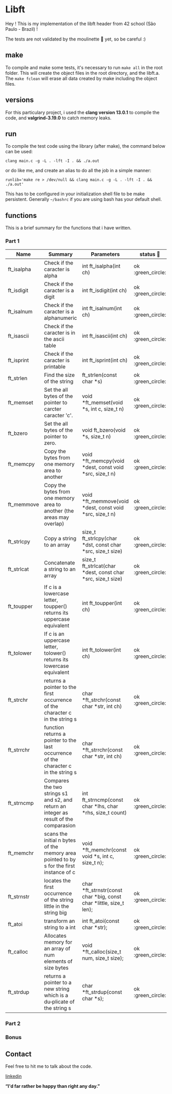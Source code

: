 # Libft

Hey ! This is my implementation of the libft header from 42 school (São Paulo - Brazil) !

The tests are not validated by the moulinette :robot: yet, so be careful :)

## make

To compile and make some tests, it's necessary to run `make all` in the root folder. This will create the object files in the root directory, and the libft.a. The `make fclean` will erase all data created by make including the object files.  

## versions

For this particulary project, i used the **clang version 13.0.1** to compile the code, and **valgrind-3.19.0** to catch memory leaks.  

## run

To compile the test code using the library (after make), the command below can be used:
```shell
clang main.c -g -L . -lft -I . && ./a.out
```

or do like me, and create an alias to do all the job in a simple manner:
```shell
runlib='make re > /dev/null && clang main.c -g -L . -lft -I . && ./a.out'
```
This has to be configured in your initialization shell file to be make persistent. Generally `~/bashrc` if you are using bash has your default shell.

## functions

This is a brief summary for the functions that i have written.

### Part 1

| Name        | Summary                                                                                  | Parameters                                                              | status :robot:     |
| ----------- | ---------------------------------------------------------------------------------------- | ----------------------------------------------------------------------- | ------------------ |
| ft\_isalpha | Check if the caracter is alpha                                                           | int ft\_isalpha(int ch)                                                 | ok :green\_circle: |
| ft\_isdigit | Check if the caracter is a digit                                                         | int ft\_isdigit(int ch)                                                 | ok :green\_circle: |
| ft\_isalnum | Check if the caracter is a alphanumeric                                                  | int ft\_isalnum(int ch)                                                 | ok :green\_circle: |
| ft\_isascii | Check if the caracter is in the ascii table                                              | int ft\_isascii(int ch)                                                 | ok :green\_circle: |
| ft\_isprint | Check if the caracter is printable                                                       | int ft\_isprint(int ch)                                                 | ok :green\_circle: |
| ft\_strlen  | Find the size of the string                                                              | ft\_strlen(const char \*s)                                              | ok :green\_circle: |
| ft\_memset  | Set the all bytes of the pointer to carcter caracter 'c'.                                | void \*ft\_memset(void \*s, int c, size\_t n)                           | ok :green\_circle: |
| ft\_bzero   | Set the all bytes of the pointer to zero.                                                | void ft\_bzero(void \*s, size\_t n)                                     | ok :green\_circle: |
| ft\_memcpy  | Copy the bytes from one memory area to another                                           | void \*ft\_memcpy(void \*dest, const void \*src, size\_t n)             | ok :green\_circle: |
| ft\_memmove | Copy the bytes from one memory area to another (the areas may overlap)                   | void \*ft\_memmove(void \*dest, const void \*src, size\_t n)            | ok :green\_circle: |
| ft\_strlcpy | Copy a string to an array                                                                | size\_t ft\_strlcpy(char \*dst, const char \*src, size\_t size)         | ok :green\_circle: |
| ft\_strlcat | Concatenate a string to an array                                                         | size\_t ft\_strlcat(char \*dest, const char \*src, size\_t size)        | ok :green\_circle: |
| ft\_toupper | If c is a lowercase letter, toupper() returns its uppercase equivalent                   | int ft\_toupper(int ch)                                                 | ok :green\_circle: |
| ft\_tolower | If c is an uppercase letter, tolower() returns its lowercase equivalent                  | int ft\_tolower(int ch)                                                 | ok :green\_circle: |
| ft\_strchr  | returns a pointer to the first occurrence of the character c in the string s             | char \*ft\_strchr(const char \*str, int ch)                             | ok :green\_circle: |
| ft\_strrchr | function returns a pointer to the last occurrence of the character c in the string s     | char \*ft\_strrchr(const char \*str, int ch)                            | ok :green\_circle: |
| ft\_strncmp | Compares the two strings s1 and s2, and return an integer as result of the comparasion   | int ft\_strncmp(const char \*lhs, char \*rhs, size\_t count)            | ok :green\_circle: |
| ft\_memchr  | scans the initial n bytes of the memory area pointed to by s for the first instance of c | void \*ft\_memchr(const void \*s, int c, size\_t n);                    | ok :green\_circle: |
| ft\_strnstr | locates the first occurrence of the string little in the string big                      | char \*ft\_strnstr(const char \*big, const char \*little, size\_t len); | ok :green\_circle: |
| ft\_atoi    | transform an string to a int                                                             | int ft\_atoi(const char \*str);                                         | ok :green\_circle: |
| ft\_calloc  | Allocates memory for an array of num elements of size bytes                              | void \*ft\_calloc(size\_t num, size\_t size);                           | ok :green\_circle: |
| ft\_strdup  | returns a pointer to a new string which is a du‐plicate of the string s                  | char \*ft\_strdup(const char \*s);                                      | ok :green\_circle: |

### Part 2


### Bonus


## Contact

Feel free to hit me to talk about the code.

[linkedin](https://www.linkedin.com/in/taandreo/)

**“I'd far rather be happy than right any day.”**